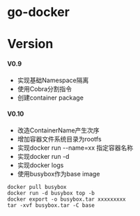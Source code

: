 # go-docker



# Version
#### V0.9
+ 实现基础Namespace隔离
+ 使用Cobra分割指令
+ 创建container package

#### V0.10
+ 改造ContainerName产生次序
+ 增加容器文件系统目录为rootfs
+ 实现docker run --name=xx 指定容器名称
+ 实现docker run -d
+ 实现docker logs
+ 使用busybox作为base image
```
docker pull busybox
docker run -d busybox top -b
docker export -o busybox.tar xxxxxxxxx
tar -xvf busybox.tar -C base
```
